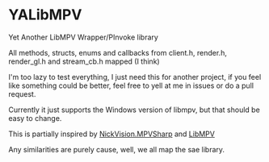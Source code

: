 # YALibMPV
Yet Another LibMPV Wrapper/PInvoke library

All methods, structs, enums and callbacks from client.h, render.h, render_gl.h and stream_cb.h mapped (I think)

I'm too lazy to test everything, I just need this for another project, if you feel like something could be better, feel free to yell at me in issues or do a pull request.

Currently it just supports the Windows version of libmpv, but that should be easy to change.

This is partially inspired by [NickVision.MPVSharp](https://github.com/NickvisionApps/MPVSharp) and [LibMPV](https://github.com/homov/LibMpv) 

Any similarities are purely cause, well, we all map the sae library.
